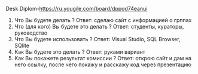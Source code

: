 Desk     Diplom-https://ru.yougile.com/board/dppod74eanui
1. Что Вы будете делать ? Ответ: сделаю сайт с информацией о грппах
2. Что (для кого) Вы будете это делать ? Ответ: студенты, кураторы, руководство
3. Что Вы будете использовать ? Ответ: Visual Studio, SQL Browser, SQlite
4. Как Вы будете это делать ? Ответ: руками вариант
5. Как Вы покажете результат комиссии ? Ответ: открою сайт и дам на него ссылку, после чего покажу и расскажу код через презентацию
